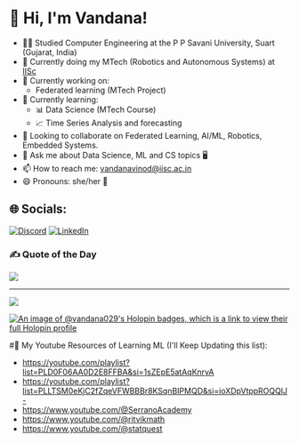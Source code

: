# 👋 Hi, I'm Vandana!
- 👩‍💻 Studied Computer Engineering at the P P Savani University, Suart (Gujarat, India)<br>
- 🤖 Currently doing my MTech (Robotics and Autonomous Systems) at [IISc](https://en.wikipedia.org/wiki/Indian_Institute_of_Science)<br>
- 🔭 Currently working on:<br>
  - Federated learning (MTech Project)<br>
- 🌱 Currently learning:<br>
  - 📊 Data Science (MTech Course)<br>
  - 📈 Time Series Analysis and forecasting <br>
- 👯 Looking to collaborate on Federated Learning, AI/ML, Robotics, Embedded Systems.<br>
- 💬 Ask me about Data Science, ML and CS topics 🖥️<br>
- 📫 How to reach me: vandanavinod@iisc.ac.in<br>
- 😄 Pronouns: she/her 👧


## 🌐 Socials:
[![Discord](https://img.shields.io/badge/Discord-%237289DA.svg?logo=discord&logoColor=white)](https://discord.gg/https://discord.gg/JdAgVe6W) [![LinkedIn](https://img.shields.io/badge/LinkedIn-%230077B5.svg?logo=linkedin&logoColor=white)](https://linkedin.com/in/vandana-mourya)  

<!--- # 💻 Tech Stack:
![AssemblyScript](https://img.shields.io/badge/assembly%20script-%23000000.svg?style=for-the-badge&logo=assemblyscript&logoColor=white) ![C](https://img.shields.io/badge/c-%2300599C.svg?style=for-the-badge&logo=c&logoColor=white) ![C++](https://img.shields.io/badge/c++-%2300599C.svg?style=for-the-badge&logo=c%2B%2B&logoColor=white) ![CSS3](https://img.shields.io/badge/css3-%231572B6.svg?style=for-the-badge&logo=css3&logoColor=white) ![Java](https://img.shields.io/badge/java-%23ED8B00.svg?style=for-the-badge&logo=openjdk&logoColor=white) ![HTML5](https://img.shields.io/badge/html5-%23E34F26.svg?style=for-the-badge&logo=html5&logoColor=white) ![JavaScript](https://img.shields.io/badge/javascript-%23323330.svg?style=for-the-badge&logo=javascript&logoColor=%23F7DF1E) ![PHP](https://img.shields.io/badge/php-%23777BB4.svg?style=for-the-badge&logo=php&logoColor=white) ![Python](https://img.shields.io/badge/python-3670A0?style=for-the-badge&logo=python&logoColor=ffdd54) ![Bash Script](https://img.shields.io/badge/bash_script-%23121011.svg?style=for-the-badge&logo=gnu-bash&logoColor=white) ![Solidity](https://img.shields.io/badge/Solidity-%23363636.svg?style=for-the-badge&logo=solidity&logoColor=white) ![Anaconda](https://img.shields.io/badge/Anaconda-%2344A833.svg?style=for-the-badge&logo=anaconda&logoColor=white) ![ROS](https://img.shields.io/badge/ros-%230A0FF9.svg?style=for-the-badge&logo=ros&logoColor=white) ![Streamlit](https://img.shields.io/badge/Streamlit-%23FE4B4B.svg?style=for-the-badge&logo=streamlit&logoColor=white) ![Canva](https://img.shields.io/badge/Canva-%2300C4CC.svg?style=for-the-badge&logo=Canva&logoColor=white) ![Keras](https://img.shields.io/badge/Keras-%23D00000.svg?style=for-the-badge&logo=Keras&logoColor=white) ![Matplotlib](https://img.shields.io/badge/Matplotlib-%23ffffff.svg?style=for-the-badge&logo=Matplotlib&logoColor=black) ![NumPy](https://img.shields.io/badge/numpy-%23013243.svg?style=for-the-badge&logo=numpy&logoColor=white) ![Pandas](https://img.shields.io/badge/pandas-%23150458.svg?style=for-the-badge&logo=pandas&logoColor=white) ![PyTorch](https://img.shields.io/badge/PyTorch-%23EE4C2C.svg?style=for-the-badge&logo=PyTorch&logoColor=white) ![scikit-learn](https://img.shields.io/badge/scikit--learn-%23F7931E.svg?style=for-the-badge&logo=scikit-learn&logoColor=white) ![TensorFlow](https://img.shields.io/badge/TensorFlow-%23FF6F00.svg?style=for-the-badge&logo=TensorFlow&logoColor=white) ![Plotly](https://img.shields.io/badge/Plotly-%233F4F75.svg?style=for-the-badge&logo=plotly&logoColor=white) ![mlflow](https://img.shields.io/badge/mlflow-%23d9ead3.svg?style=for-the-badge&logo=numpy&logoColor=blue) ![Git](https://img.shields.io/badge/git-%23F05033.svg?style=for-the-badge&logo=git&logoColor=white) ![GitHub](https://img.shields.io/badge/github-%23121011.svg?style=for-the-badge&logo=github&logoColor=white) ![Notion](https://img.shields.io/badge/Notion-%23000000.svg?style=for-the-badge&logo=notion&logoColor=white) ![CMake](https://img.shields.io/badge/CMake-%23008FBA.svg?style=for-the-badge&logo=cmake&logoColor=white) ![Docker](https://img.shields.io/badge/docker-%230db7ed.svg?style=for-the-badge&logo=docker&logoColor=white) ![Arduino](https://img.shields.io/badge/-Arduino-00979D?style=for-the-badge&logo=Arduino&logoColor=white) --->

<!---
# 📊 GitHub Stats:
![](https://github-readme-stats.vercel.app/api?username=Vandana029&theme=radical&hide_border=false&include_all_commits=true&count_private=true)<br/> --->

<!--- ![](https://github-readme-stats.vercel.app/api?username=Vandana029&theme=dark&hide_border=false&include_all_commits=false&count_private=false)<br/> --->

<!---
![](https://github-readme-streak-stats.herokuapp.com/?user=Vandana029&theme=dark&hide_border=false)<br/>
![](https://github-readme-stats.vercel.app/api/top-langs/?username=Vandana029&theme=dark&hide_border=false&include_all_commits=false&count_private=false&layout=compact) --->

<!---
## 🏆 GitHub Trophies
![](https://github-profile-trophy.vercel.app/?username=Vandana029&theme=radical&no-frame=false&no-bg=true&margin-w=4) --->

### ✍️ Quote of the Day
![](https://quotes-github-readme.vercel.app/api?type=horizontal&theme=radical)

<!---
### 🔝 Top Contributed Repo
![](https://github-contributor-stats.vercel.app/api?username=Vandana029&limit=5&theme=dark&combine_all_yearly_contributions=true) --->

---
[![](https://visitcount.itsvg.in/api?id=Vandana029&icon=0&color=0)](https://visitcount.itsvg.in)

<!-- Proudly created with GPRM ( https://gprm.itsvg.in ) -->

[![An image of @vandana029's Holopin badges, which is a link to view their full Holopin profile](https://holopin.me/vandana029)](https://holopin.io/@vandana029)

#📝 My Youtube Resources of Learning ML (I'll Keep Updating this list):
- https://youtube.com/playlist?list=PLD0F06AA0D2E8FFBA&si=1sZEpE5atAqKnrvA
- https://youtube.com/playlist?list=PLLTSM0eKjC2fZqeVFWBBBr8KSqnBIPMQD&si=ioXDpVtppROQQlJ-
- https://www.youtube.com/@SerranoAcademy
- https://www.youtube.com/@ritvikmath
- https://www.youtube.com/@statquest


